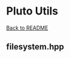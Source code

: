 # Pluto Utils
[Back to README](https://www.github.com/Stephen-ODriscoll/PlutoUtils/blob/main/README.md#documentation)

## filesystem.hpp
